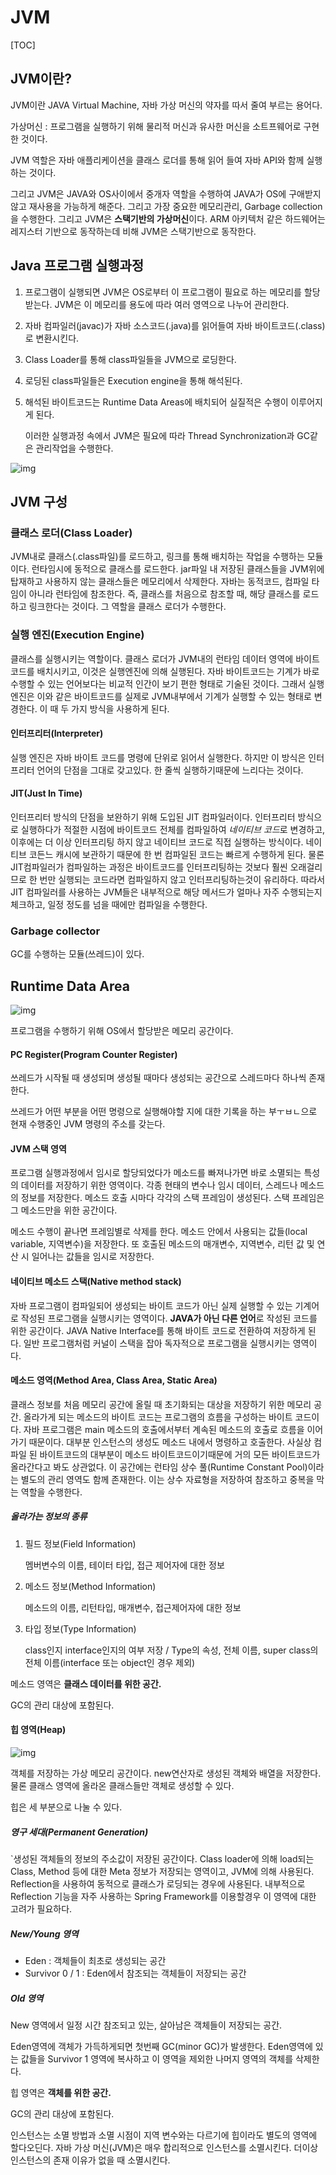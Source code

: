 # JVM

[TOC]

## JVM이란?

JVM이란 JAVA Virtual Machine, 자바 가상 머신의 약자를 따서 줄여 부르는 용어다.

가상머신 : 프로그램을 실행하기 위해 물리적 머신과 유사한 머신을 소트프웨어로 구현한 것이다.

JVM 역할은 자바 애플리케이션을 클래스 로더를 통해 읽어 들여 자바 API와 함께 실행하는 것이다. 

그리고 JVM은 JAVA와 OS사이에서 중개자 역할을 수행하여 JAVA가 OS에 구애받지 않고 재사용을 가능하게 해준다. 그리고 가장 중요한 메모리관리, Garbage collection을 수행한다. 그리고 JVM은 **스택기반의 가상머신**이다. ARM 아키텍처 같은 하드웨어는 레지스터 기반으로 동작하는데 비해 JVM은 스택기반으로 동작한다.



## Java 프로그램 실행과정

1. 프로그램이 실행되면 JVM은 OS로부터 이 프로그램이 필요로 하는 메모리를 할당받는다. JVM은 이 메모리를 용도에 따라 여러 영역으로 나누어 관리한다.

2. 자바 컴파일러(javac)가 자바 소스코드(.java)를 읽어들여 자바 바이트코드(.class)로 변환시킨다.

3. Class Loader를 통해 class파일들을 JVM으로 로딩한다.

4. 로딩된 class파일들은 Execution engine을 통해 해석된다.

5. 해석된 바이트코드는 Runtime Data Areas에 배치되어 실질적은 수행이 이루어지게 된다.

   이러한 실행과정 속에서 JVM은 필요에 따라 Thread Synchronization과 GC같은 관리작업을 수행한다.

![img](https://t1.daumcdn.net/cfile/tistory/25616D45576B854C3F)



## JVM 구성

### 클래스 로더(Class Loader)

JVM내로 클래스(.class파일)를 로드하고, 링크를 통해 배치하는 작업을 수행하는 모듈이다. 런타임시에 동적으로 클래스를 로드한다. jar파일 내 저장된 클래스들을 JVM위에 탑재하고 사용하지 않는 클래스들은 메모리에서 삭제한다. 자바는 동적코드, 컴파일 타임이 아니라 런타임에 참조한다. 즉, 클래스를 처음으로 참조할 때, 해당 클래스를 로드하고 링크한다는 것이다. 그 역할을 클래스 로더가 수행한다.

### 실행 엔진(Execution Engine)

클래스를 실행시키는 역할이다. 클래스 로더가 JVM내의 런타임 데이터 영역에 바이트 코드를 배치시키고, 이것은 실행엔진에 의해 실행된다. 자바 바이트코드는 기계가 바로 수행할 수 있는 언어보다는 비교적 인간이 보기 편한 형태로 기술된 것이다. 그래서 실행 엔진은 이와 같은 바이트코드를 실제로 JVM내부에서 기계가 실행할 수 있는 형태로 변경한다. 이 때 두 가지 방식을 사용하게 된다.

#### 인터프리터(Interpreter)

실행 엔진은 자바 바이트 코드를 명령에 단위로 읽어서 실행한다. 하지만 이 방식은 인터프리터 언어의 단점을 그대로 갖고있다. 한 줄씩 실행하기때문에 느리다는 것이다.

#### JIT(Just In Time)

인터프리터 방식의 단점을 보완하기 위해 도입된 JIT 컴파일러이다. 인터프리터 방식으로 실행하다가 적절한 시점에 바이트코드 전체를 컴파일하여 *네이티브 코드*로 변경하고, 이후에는 더 이상 인터프리팅 하지 않고 네이티브 코드로 직접 실행하는 방식이다. 네이티브 코든느 캐시에 보관하기 때문에 한 번 컴파일된 코드는 빠르게 수행하게 된다. 물론 JIT컴파일러가 컴파일하는 과정은 바이트코드를 인터프리팅하는 것보다 훨씬 오래걸리므로 한 번만 실행되는 코드라면 컴파일하지 않고 인터프리팅하는것이 유리하다. 따라서 JIT 컴파일러를 사용하는 JVM들은 내부적으로 해당 메서드가 얼마나 자주 수행되는지 체크하고, 일정 정도를 넘을 때에만 컴파일을 수행한다.

### Garbage collector

GC를 수행하는 모듈(쓰레드)이 있다.



## Runtime Data Area

![img](https://t1.daumcdn.net/cfile/tistory/275A103F576B85550D)

프로그램을 수행하기 위해 OS에서 할당받은 메모리 공간이다.

#### PC Register(Program Counter Register)

쓰레드가 시작될 때 생성되며 생성될 때마다 생성되는 공간으로 스레드마다 하나씩 존재한다.

쓰레드가 어떤 부분을 어떤 명령으로 실행해야할 지에 대한 기록을 하는 부ㅜㅂㄴ으로 현재 수행중인 JVM 명령의 주소를 갖는다.

#### JVM 스택 영역

프로그램 실행과정에서 임시로 할당되었다가 메소드를 빠져나가면 바로 소멸되는 특성의 데이터를 저장하기 위한 영역이다. 각종 현태의 변수나 임시 데이터, 스레드나 메소드의 정보를 저장한다. 메소드 호출 시마다 각각의 스택 프레임이 생성된다. 스택 프레임은 그 메소드만을 위한 공간이다.

메소드 수행이 끝나면 프레임별로 삭제를 한다. 메소드 안에서 사용되는 값들(local variable, 지역변수)을 저장한다. 또 호출된 메소드의 매개변수, 지역변수, 리턴 값 및 연산 시 일어나는 값들을 임시로 저장한다.

#### 네이티브 메소드 스택(Native method stack)

자바 프로그램이 컴파일되어 생성되는 바이트 코드가 아닌 실제 실행할 수 있는 기계어로 작성된 프로그램을 실행시키는 영역이다.  **JAVA가 아닌 다른 언어**로 작성된 코드를 위한 공간이다. JAVA Native Interface를 통해 바이트 코드로 전환하여 저장하게 된다. 일반 프로그램처럼 커널이 스택을 잡아 독자적으로 프로그램을 실행시키는 영역이다.

#### 메소드 영역(Method Area, Class Area, Static Area)

클래스 정보를 처음 메모리 공간에 올릴 때 초기화되는 대상을 저장하기 위한 메모리 공간. 올라가게 되는 메소드의 바이트 코드는 프로그램의 흐름을 구성하는 바이트 코드이다. 자바 프로그램은 main 메소드의 호출에서부터 계속된 메소드의 호출로 흐름을 이어가기 때문이다. 대부분 인스턴스의 생성도 메소드 내에서 명령하고 호출한다. 사실상 컴파일 된 바이트코드의 대부분이 메소드 바이트코드이기때문에 거의 모든 바이트코드가 올라간다고 봐도 상관없다. 이 공간에는 런타임 상수 풀(Runtime Constant Pool)이라는 별도의 관리 영역도 함께 존재한다. 이는 상수 자료형을 저장하여 참조하고 중복을 막는 역할을 수행한다.

##### 올라가는 정보의 종류

1. 필드 정보(Field Information)

   멤버변수의 이름, 테이터 타입, 접근 제어자에 대한 정보

2. 메소드 정보(Method Information)

   메소드의 이름, 리턴타입, 매개변수, 접근제어자에 대한 정보

3. 타입 정보(Type Information)

   class인지 interface인지의 여부 저장 / Type의 속성, 전체 이름, super class의 전체 이름(interface 또는 object인 경우 제외)



메소드 영역은 **클래스 데이터를 위한 공간.**

GC의 관리 대상에 포함된다.

#### 힙 영역(Heap)

![img](https://t1.daumcdn.net/cfile/tistory/266E283B576B8E060B)

객체를 저장하는 가상 메모리 공간이다. new연산자로 생성된 객체와 배열을 저장한다. 물론 클래스 영역에 올라온 클래스들만 객체로 생성할 수 있다.

힙은 세 부분으로 나눌 수 있다.

##### 영구 세대(Permanent Generation)

`생성된 객체들의 정보의 주소값이 저장된 공간이다. Class loader에 의해 load되는 Class, Method 등에 대한 Meta 정보가 저장되는 영역이고, JVM에 의해 사용된다. Reflection을 사용하여 동적으로 클래스가 로딩되는 경우에 사용된다. 내부적으로 Reflection 기능을 자주 사용하는 Spring Framework를 이용할경우 이 영역에 대한 고려가 필요하다.

##### New/Young 영역

- Eden : 객체들이 최초로 생성되는 공간
- Survivor 0 / 1 : Eden에서 참조되는 객체들이 저장되는 공간

##### Old 영역

New 영역에서 일정 시간 참조되고 있는, 살아남은 객체들이 저장되는 공간.

Eden영역에 객체가 가득하게되면 첫번째 GC(minor GC)가 발생한다. Eden영역에 있는 값들을 Survivor 1 영역에 복사하고 이 영역을 제외한 나머지 영역의 객체를 삭제한다.



힙 영역은 **객체를 위한 공간.**

GC의 관리 대상에 포함된다.



인스턴스는 소멸 방법과 소멸 시점이 지역 변수와는 다르기에 힙이라도 별도의 영역에 할다오딘다. 자바 가상 머신(JVM)은 매우 합리적으로 인스턴스를 소멸시킨다. 더이상 인스턴스의 존재 이유가 없을 때 소멸시킨다.

